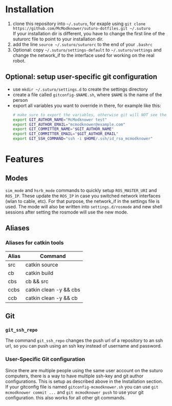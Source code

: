 # Installation

1. clone this repository into `~/.suturo`,
   for exaple using `git clone https://github.com/McModknower/suturo-dotfiles.git ~/.suturo`  
   If your installation dir is different, you have to change the first line
   of the suturorc file to point to your installation dir.
2. add the line `source ~/.suturo/suturorc` to the end of your `.bashrc`
3. Optional: copy `~/.suturo/settings-default` to `~/.suturo/settings` and change the network_if to the interface used for working on the real robot.

## Optional: setup user-specific git configuration
- use `mkdir ~/.suturo/settings.d` to create the settings directory
- create a file called `gitconfig-$NAME.sh`, where `$NAME` is the name of the person
- export all variables you want to override in there, for example like this:
  ```sh
  # make sure to export the variables, otherwise git will NOT see them
  export GIT_AUTHOR_NAME="McModknower test"
  export GIT_AUTHOR_EMAIL="mcmodknower@example.com"
  export GIT_COMMITTER_NAME="$GIT_AUTHOR_NAME"
  export GIT_COMMITTER_EMAIL="$GIT_AUTHOR_EMAIL"
  export GIT_SSH_COMMAND="ssh -i $HOME/.ssh/id_rsa_mcmodknower"
  ```

# Features

## Modes
`sim_mode` and `hsrb_mode` commands to quickly setup `ROS_MASTER_URI` and `ROS_IP`.
These update the `ROS_IP` in case you switched network interfaces (wlan to cable, etc).
For that purpose, the network_if in the settings file is used.
The mode will also be written into `settings.d/rosmode`
and new shell sessions after setting the rosmode will use the new mode.

## Aliases
### Aliases for catkin tools
| Alias | Command                |
|-------|------------------------|
| src   | catkin source          |
| cb    | catkin build           |
| cbs   | cb && src              |
| ccbs  | catkin clean -y && cbs |
| ccb   | catkin clean -y && cb  |

## Git
### `git_ssh_repo`
The command `git_ssh_repo` changes the push url of a repository to an ssh url,
so you can push using an ssh key instead of username and password.
### User-Specific Git configuration
Since there are multiple people using the same user account on the suturo computers,
there is a way to have multiple ssh-key and git author configurations.
This is setup as described above in the Installation section.
If your gitconfig file is named `gitconfig-mcmodknower.sh` you can use
`git mcmodknower commit ...` and `git mcmodknower push` to use your git configuration.
this also works for all other git commands.
